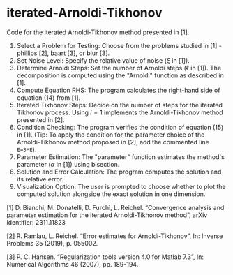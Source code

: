 # iterated-Arnoldi-Tikhonov
Code for the iterated Arnoldi-Tikhonov method presented in [1].

1. Select a Problem for Testing: Choose from the problems studied in [1] - phillips [2], baart [3], or blur [3].
2. Set Noise Level: Specify the relative value of noise ($\xi$ in [1]).
3. Determine Arnoldi Steps: Set the number of Arnoldi steps ($\ell$ in [1]). The decomposition is computed using the "Arnoldi" function as described in [1].
4. Compute Equation RHS: The program calculates the right-hand side of equation (14) from [1].
5. Iterated Tikhonov Steps: Decide on the number of steps for the iterated Tikhonov process. Using $i=1$ implements the Arnoldi-Tikhonov method presented in [2].
6. Condition Checking: The program verifies the condition of equation (15) in [1]. (Tip: To apply the condition for the parameter choice of the Arnoldi-Tikhonov method proposed in [2], add the commented line `E=3*E`).
7. Parameter Estimation: The "parameter" function estimates the method's parameter ($\alpha$ in [1]) using bisection.
8. Solution and Error Calculation: The program computes the solution and its relative error.
9. Visualization Option: The user is prompted to choose whether to plot the computed solution alongside the exact solution in one dimension.

[1] D. Bianchi, M. Donatelli, D. Furchì, L. Reichel. “Convergence analysis and parameter estimation for the iterated Arnoldi-Tikhonov method”, arXiv identifier: 2311.11823

[2] R. Ramlau, L. Reichel. “Error estimates for Arnoldi-Tikhonov”, In: Inverse Problems 35 (2019), p. 055002.

[3] P. C. Hansen. “Regularization tools version 4.0 for Matlab 7.3”, In: Numerical Algorithms 46 (2007), pp. 189-194.
